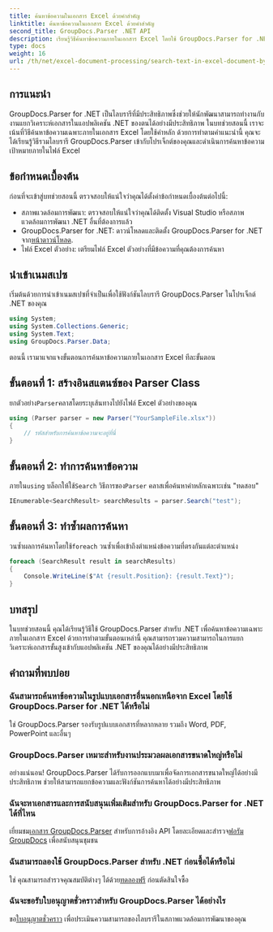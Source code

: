 ```yaml
---
title: ค้นหาข้อความในเอกสาร Excel ด้วยคำสำคัญ
linktitle: ค้นหาข้อความในเอกสาร Excel ด้วยคำสำคัญ
second_title: GroupDocs.Parser .NET API
description: เรียนรู้วิธีค้นหาข้อความภายในเอกสาร Excel โดยใช้ GroupDocs.Parser for .NET รวมความสามารถในการค้นหาข้อความขั้นสูงเข้ากับแอปพลิเคชัน .NET ของคุณ
type: docs
weight: 16
url: /th/net/excel-document-processing/search-text-in-excel-document-by-keyword/
---
```

## การแนะนำ
GroupDocs.Parser for .NET เป็นไลบรารีที่มีประสิทธิภาพซึ่งช่วยให้นักพัฒนาสามารถทำงานกับงานแยกวิเคราะห์เอกสารในแอปพลิเคชัน .NET ของตนได้อย่างมีประสิทธิภาพ ในบทช่วยสอนนี้ เราจะเน้นที่วิธีค้นหาข้อความเฉพาะภายในเอกสาร Excel โดยใช้คำหลัก ด้วยการทำตามคำแนะนำนี้ คุณจะได้เรียนรู้วิธีรวมไลบรารี GroupDocs.Parser เข้ากับโปรเจ็กต์ของคุณและดำเนินการค้นหาข้อความเป้าหมายภายในไฟล์ Excel
## ข้อกำหนดเบื้องต้น
ก่อนที่จะเข้าสู่บทช่วยสอนนี้ ตรวจสอบให้แน่ใจว่าคุณได้ตั้งค่าข้อกำหนดเบื้องต้นต่อไปนี้:
- สภาพแวดล้อมการพัฒนา: ตรวจสอบให้แน่ใจว่าคุณได้ติดตั้ง Visual Studio หรือสภาพแวดล้อมการพัฒนา .NET อื่นที่ต้องการแล้ว
-  GroupDocs.Parser for .NET: ดาวน์โหลดและติดตั้ง GroupDocs.Parser for .NET จาก[หน้าดาวน์โหลด](https://releases.groupdocs.com/parser/net/).
- ไฟล์ Excel ตัวอย่าง: เตรียมไฟล์ Excel ตัวอย่างที่มีข้อความที่คุณต้องการค้นหา

## นำเข้าเนมสเปซ
เริ่มต้นด้วยการนำเข้าเนมสเปซที่จำเป็นเพื่อใช้ฟังก์ชันไลบรารี GroupDocs.Parser ในโปรเจ็กต์ .NET ของคุณ
```csharp
using System;
using System.Collections.Generic;
using System.Text;
using GroupDocs.Parser.Data;
```

ตอนนี้ เรามาแจกแจงขั้นตอนการค้นหาข้อความภายในเอกสาร Excel ทีละขั้นตอน
## ขั้นตอนที่ 1: สร้างอินสแตนซ์ของ Parser Class
 ยกตัวอย่าง`Parser`คลาสโดยระบุเส้นทางไปยังไฟล์ Excel ตัวอย่างของคุณ
```csharp
using (Parser parser = new Parser("YourSampleFile.xlsx"))
{
    // รหัสสำหรับการค้นหาข้อความจะอยู่ที่นี่
}
```
## ขั้นตอนที่ 2: ทำการค้นหาข้อความ
 ภายใน`using` บล็อกให้ใช้`Search` วิธีการของ`Parser` คลาสเพื่อค้นหาคำหลักเฉพาะเช่น "ทดสอบ"
```csharp
IEnumerable<SearchResult> searchResults = parser.Search("test");
```
## ขั้นตอนที่ 3: ทำซ้ำผลการค้นหา
 วนซ้ำผลการค้นหาโดยใช้`foreach` วนซ้ำเพื่อเข้าถึงตำแหน่งข้อความที่ตรงกันแต่ละตำแหน่ง
```csharp
foreach (SearchResult result in searchResults)
{
    Console.WriteLine($"At {result.Position}: {result.Text}");
}
```

## บทสรุป
ในบทช่วยสอนนี้ คุณได้เรียนรู้วิธีใช้ GroupDocs.Parser สำหรับ .NET เพื่อค้นหาข้อความเฉพาะภายในเอกสาร Excel ด้วยการทำตามขั้นตอนเหล่านี้ คุณสามารถรวมความสามารถในการแยกวิเคราะห์เอกสารขั้นสูงเข้ากับแอปพลิเคชัน .NET ของคุณได้อย่างมีประสิทธิภาพ

## คำถามที่พบบ่อย
### ฉันสามารถค้นหาข้อความในรูปแบบเอกสารอื่นนอกเหนือจาก Excel โดยใช้ GroupDocs.Parser for .NET ได้หรือไม่
ใช่ GroupDocs.Parser รองรับรูปแบบเอกสารที่หลากหลาย รวมถึง Word, PDF, PowerPoint และอื่นๆ
### GroupDocs.Parser เหมาะสำหรับงานประมวลผลเอกสารขนาดใหญ่หรือไม่
อย่างแน่นอน! GroupDocs.Parser ได้รับการออกแบบมาเพื่อจัดการเอกสารขนาดใหญ่ได้อย่างมีประสิทธิภาพ ช่วยให้สามารถแยกข้อความและฟังก์ชันการค้นหาได้อย่างมีประสิทธิภาพ
### ฉันจะหาเอกสารและการสนับสนุนเพิ่มเติมสำหรับ GroupDocs.Parser for .NET ได้ที่ไหน
 เยี่ยมชม[เอกสาร GroupDocs.Parser](https://reference.groupdocs.com/parser/net/) สำหรับการอ้างอิง API โดยละเอียดและสำรวจ[ฟอรัม GroupDocs](https://forum.groupdocs.com/c/parser/17) เพื่อสนับสนุนชุมชน
### ฉันสามารถลองใช้ GroupDocs.Parser สำหรับ .NET ก่อนซื้อได้หรือไม่
 ใช่ คุณสามารถสำรวจคุณสมบัติต่างๆ ได้ด้วย[ทดลองฟรี](https://releases.groupdocs.com/) ก่อนตัดสินใจซื้อ
### ฉันจะขอรับใบอนุญาตชั่วคราวสำหรับ GroupDocs.Parser ได้อย่างไร
 ขอ[ใบอนุญาตชั่วคราว](https://purchase.groupdocs.com/temporary-license/) เพื่อประเมินความสามารถของไลบรารีในสภาพแวดล้อมการพัฒนาของคุณ